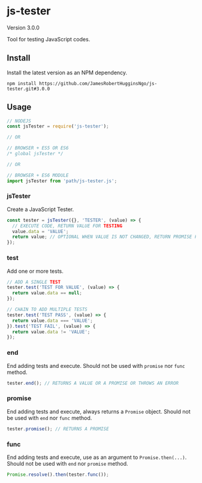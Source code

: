 # js-tester

Version 3.0.0

Tool for testing JavaScript codes.

## Install

Install the latest version as an NPM dependency.

``` console
npm install https://github.com/JamesRobertHugginsNgo/js-tester.git#3.0.0
```

## Usage

``` JavaScript
// NODEJS
const jsTester = require('js-tester');

// OR

// BROWSER + ES5 OR ES6
/* global jsTester */

// OR

// BROWSER + ES6 MODULE
import jsTester from 'path/js-tester.js';
```

### jsTester

Create a JavaScript Tester.

``` JavaScript
const tester = jsTester({}, 'TESTER', (value) => {
  // EXECUTE CODE, RETURN VALUE FOR TESTING
  value.data = 'VALUE';
  return value; // OPTIONAL WHEN VALUE IS NOT CHANGED, RETURN PROMISE FOR ASYNC
});
```

### test

Add one or more tests.

``` JavaScript
// ADD A SINGLE TEST
tester.test('TEST FOR VALUE', (value) => {
  return value.data == null;
});

// CHAIN TO ADD MULTIPLE TESTS
tester.test('TEST PASS', (value) => {
  return value.data === 'VALUE';
}).test('TEST FAIL', (value) => {
  return value.data != 'VALUE';
});
```

### end

End adding tests and execute. Should not be used with `promise` nor `func` method.

``` JavaScript
tester.end(); // RETURNS A VALUE OR A PROMISE OR THROWS AN ERROR
```

### promise

End adding tests and execute, always returns a `Promise` object. Should not be used with `end` nor `func` method.

``` JavaScript
tester.promise(); // RETURNS A PROMISE
```

### func

End adding tests and execute, use as an argument to `Promise.then(...)`. Should not be used with `end` nor `promise` method.

``` JavaScript
Promise.resolve().then(tester.func());
```
